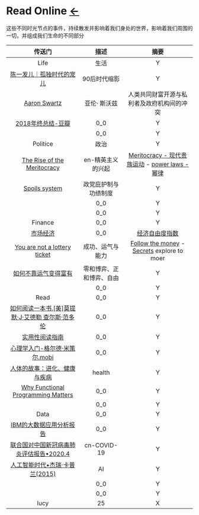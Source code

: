 # Read Online  [←](index.md)

这些不同时光节点的事件，持续散发并影响着我们身处的世界，影响着我们周围的一切，并组成我们生命的不同部分

| 传送门 | 描述 | 摘要 |
|:---:|:---:|:---:|
| Life | 生活 | Y |
| [陈一发儿｜孤独时代的宠儿](https://mp.weixin.qq.com/s?__biz=MzAxMTg0NzYzMg==&mid=2651515956&idx=1&sn=3dab2e8a3f24e35b5f18679c5ab2729f&chksm=80449e8bb733179d65ad47d837754fcb1929d52c1d1b678bd637007dbc39ee0f20518f404a63&mpshare=1&scene=1&srcid=0818cNbUmPxDsfeBKCH3R0Es&key=01cef8d7e5105324a7347ab85b0c19046c4d122052892b1db34f62db42d093a0ea9501a517e3082e53c82e57f0f1f6d6ffefcca23cf1cd63ae5670f8d161befc36b59655aea458647fbea684bc870e71&ascene=0&uin=MTg0NDczMTY4MQ%3D%3D&devicetype=iMac+MacBookAir6%2C1+OSX+OSX+10.10.5+build(14F2109)&version=12020810&nettype=WIFI&fontScale=100&pass_ticket=sSBHjazSJGsth72T2SsuU%2BhOcbt2tjmDf5%2FNqABNlbv5UB%2B19HGZmtycLFpRvNWV) | 90后时代缩影 | Y |
| [Aaron Swartz](https://github.com/AmbroseRen/stanford-cs183-notes/blob/master/docs/a/README.md) | 亚伦· 斯沃兹| 人类共同财富开源与私利者及政府机构间的冲突 |
| [2018年终总结-豆瓣](https://www.douban.com/gallery/topic/35090/) | 0_0 | Y |
| []() | 0_0 | Y |
| Politice | 政治 | Y |
| [The Rise of the Meritocracy](https://en.wikipedia.org/wiki/The_Rise_of_the_Meritocracy) | en-精英主义的兴起 | [Meritocracy - 现代贵族运动](https://en.wikipedia.org/wiki/Meritocracy) - [power laws - 幂律](https://edgeperspectives.typepad.com/edge_perspectives/2007/05/the_power_of_po.html) |
| [Spoils system](https://en.wikipedia.org/wiki/Spoils_system) | 政党庇护制与功绩制度 | Y |
| []() | 0_0 | Y |
| []() | 0_0 | Y |
| Finance | 0_0 | Y |
| [市场经济](https://zh.wikipedia.org/wiki/%E5%B8%82%E5%9C%BA%E7%BB%8F%E6%B5%8E) | 0_0 | [经济自由度指数](https://zh.wikipedia.org/wiki/%E7%BB%8F%E6%B5%8E%E8%87%AA%E7%94%B1%E5%BA%A6%E6%8C%87%E6%95%B0) |
| [You are not a lottery ticket](https://github.com/AmbroseRen/stanford-cs183-notes/blob/master/docs/a/6.md) | 成功、运气与能力 | [Follow the money](https://github.com/AmbroseRen/stanford-cs183-notes/blob/master/docs/a/7.md) - [Secrets](https://github.com/AmbroseRen/stanford-cs183-notes/blob/master/docs/a/8.md) explore to moer |
| [如何不靠运气变得富有](https://github.com/taosue/how-to-get-rich-without-getting-lucky/blob/master/README.md) | 零和博弈、正和博弈、自由 | Y |
| []() | 0_0 | Y |
| Read | 0_0 | Y |
| [如何阅读一本书.[美]莫提默·J·艾德勒 查尔斯·范多伦](http://www.sssch.net/Admin/ckfinder/userfiles/files/shujixiazai/shujijijin/%E5%A6%82%E4%BD%95%E9%98%85%E8%AF%BB%E4%B8%80%E6%9C%AC%E4%B9%A6.pdf) | 0_0 | Y |
| [实用性阅读指南](http://ebookimg.lorefree.com/assets/file/2019/04/14/172140/%E5%AE%9E%E7%94%A8%E6%80%A7%E9%98%85%E8%AF%BB%E6%8C%87%E5%8D%97.pdf) | 0_0 | Y |
| [心理学入门-格尔德·米策尔.mobi](心理学入门-格尔德·米策尔.mobi) | 0_0 | Y |
| [人体的故事：进化、健康与疾病](http://www.duokan.com/reader/www/app.html?id=14675bb3a5224e0f8b9a10b191c19cc9) | health | Y |
| [Why Functional Programming Matters](https://www.cs.kent.ac.uk/people/staff/dat/miranda/whyfp90.pdf) | 0_0 | Y |
| []() | 0_0 | Y |
| Data | 0_0 | Y |
| [IBM的大数据应用分析报告](https://www.ibm.com/downloads/cas/ED0JV08Q) | 0_0 | Y |
| [联合国对中国新冠病毒肺炎评估报告•2020.4](https://files.catbox.moe/3kmdal.pdf) | cn-COVID-19 | Y |
| [人工智能时代•杰瑞·卡普兰(2015)](https://files.catbox.moe/qyc48c.pdf) | AI | Y |
| []() | 0_0 | Y |
| []() | 0_0 | Y |
| lucy | 25 | X |

